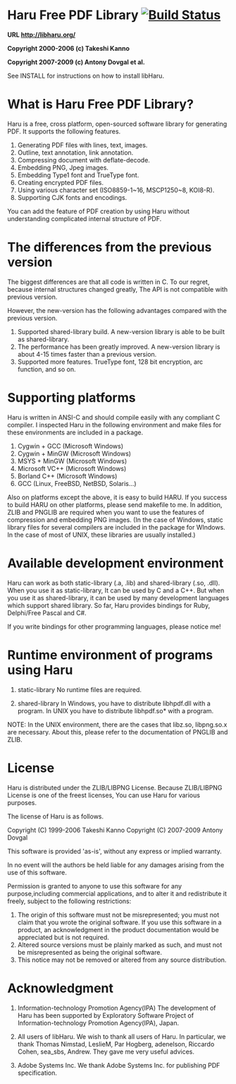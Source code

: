 # Haru Free PDF Library [![Build Status](https://github.com/libharu/libharu/actions/workflows/cmake.yml/badge.svg)](https://github.com/libharu/libharu/actions/workflows/cmake.yml)

  **URL http://libharu.org/**

  **Copyright 2000-2006 (c) Takeshi Kanno**

  **Copyright 2007-2009 (c) Antony Dovgal et al.**

See INSTALL for instructions on how to install libHaru.


# What is Haru Free PDF Library?

Haru is a free, cross platform, open-sourced software library for generating 
PDF. It supports the following features.

   1. Generating PDF files with lines, text, images.
   2. Outline, text annotation, link annotation.
   3. Compressing document with deflate-decode.
   4. Embedding PNG, Jpeg images.
   5. Embedding Type1 font and TrueType font.
   6. Creating encrypted PDF files.
   7. Using various character set (ISO8859-1\~16, MSCP1250\~8, KOI8-R).
   8. Supporting CJK fonts and encodings.

You can add the feature of PDF creation by using Haru without understanding 
complicated internal structure of PDF.


# The differences from the previous version 


The biggest differences are that all code is written in C. 
To our regret, because internal structures changed greatly, The API is not 
compatible with previous version.

However, the new-version has the following advantages compared with the 
previous version.

 1. Supported shared-library build.
    A new-version library is able to be built as shared-library.
 2. The performance has been greatly improved.
    A new-version library is about 4-15 times faster than a previous version. 
 3. Supported more features.
    TrueType font, 128 bit encryption, arc function, and so on.


# Supporting platforms

Haru is written in ANSI-C and should compile easily with any compliant C 
compiler.
I inspected Haru in the following environment and make files for these 
environments are included in a package.

   1. Cygwin + GCC (Microsoft Windows)
   2. Cygwin + MinGW (Microsoft Windows)
   3. MSYS + MinGW (Microsoft Windows)
   3. Microsoft VC++ (Microsoft Windows)
   4. Borland C++ (Microsoft Windows)
   5. GCC (Linux, FreeBSD, NetBSD, Solaris...)

Also on platforms except the above, it is easy to build HARU. If you success to build HARU on other platforms, please send makefile to me.
In addition, ZLIB and PNGLIB are required when you want to use the features of 
compression and embedding PNG images. (In the case of Windows, static library 
files for several compilers are included in the package for WIndows.  In the 
case of  most of UNIX, these libraries are usually installed.)


# Available development environment

Haru can work as both static-library (.a, .lib) and shared-library (.so, .dll).
When you use it as static-library, It can be used by C and a C++.
But when you use it as shared-library, it can be used by many development 
languages which support shared library.
So far, Haru provides bindings for Ruby, Delphi/Free Pascal and C#.

If you write bindings for other programming languages, please notice me!


# Runtime environment of programs using Haru

1. static-library
   No runtime files are required.

2. shared-library
   In Windows, you have to distribute libhpdf.dll with a program. In UNIX you 
   have to distribute libhpdf.so* with a program.



NOTE:
In the UNIX environment, there are the cases that libz.so, libpng.so.x are 
necessary. About this, please refer to the documentation of PNGLIB and ZLIB.


# License

Haru is distributed under the ZLIB/LIBPNG License. Because ZLIB/LIBPNG License 
is one of the freest licenses, You can use Haru for various purposes.

The license of Haru is as follows.

Copyright (C) 1999-2006 Takeshi Kanno
Copyright (C) 2007-2009 Antony Dovgal

This software is provided 'as-is', without any express or implied warranty.

In no event will the authors be held liable for any damages arising from the 
use of this software.

Permission is granted to anyone to use this software for any purpose,including 
commercial applications, and to alter it and redistribute it freely, subject 
to the following restrictions:

 1. The origin of this software must not be misrepresented; you must not claim 
    that you wrote the original software. If you use this software in a 
    product, an acknowledgment in the product documentation would be 
    appreciated but is not required.
 2. Altered source versions must be plainly marked as such, and must not be 
    misrepresented as being the original software.
 3. This notice may not be removed or altered from any source distribution.



# Acknowledgment

1. Information-technology Promotion Agency(IPA)
   The development of Haru has been supported by Exploratory Software Project 
   of Information-technology Promotion Agency(IPA), Japan. 

2. All users of libHaru.
   We wish to thank all users of Haru.
   In particular, we thank Thomas Nimstad, LeslieM, Par Hogberg, adenelson, 
   Riccardo Cohen, sea_sbs, Andrew. 
   They gave me very useful advices.

3. Adobe Systems Inc.
   We thank Adobe Systems Inc. for publishing PDF specification.
